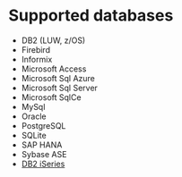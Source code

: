 # Supported databases

* DB2 (LUW, z/OS)
* Firebird
* Informix
* Microsoft Access
* Microsoft Sql Azure
* Microsoft Sql Server
* Microsoft SqlCe
* MySql
* Oracle
* PostgreSQL
* SQLite
* SAP HANA
* Sybase ASE
* [DB2 iSeries](https://github.com/LinqToDB4iSeries/Linq2DB4iSeries)
